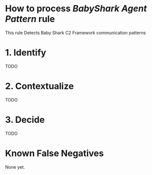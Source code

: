 # How to process *BabyShark Agent Pattern* rule
This rule Detects Baby Shark C2 Framework communication patterns

# 1. Identify
TODO

# 2. Contextualize
TODO

# 3. Decide
TODO

# Known False Negatives
None yet.
